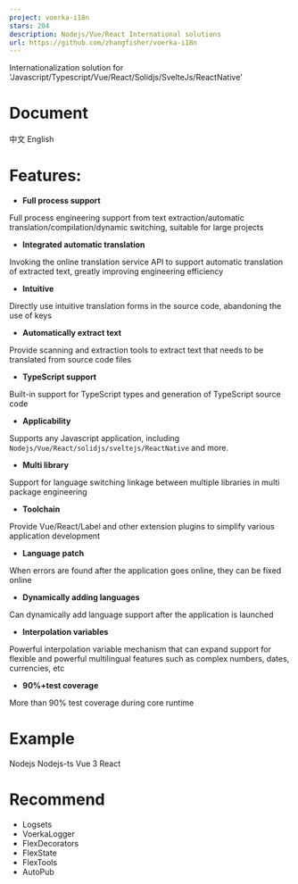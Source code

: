 ```yaml
---
project: voerka-i18n
stars: 204
description: Nodejs/Vue/React International solutions
url: https://github.com/zhangfisher/voerka-i18n
---
```


Internationalization solution for 'Javascript/Typescript/Vue/React/Solidjs/SvelteJs/ReactNative'

Document
========

中文 English

Features:
=========

-   **Full process support**

Full process engineering support from text extraction/automatic translation/compilation/dynamic switching, suitable for large projects

-   **Integrated automatic translation**

Invoking the online translation service API to support automatic translation of extracted text, greatly improving engineering efficiency

-   **Intuitive**

Directly use intuitive translation forms in the source code, abandoning the use of keys

-   **Automatically extract text**

Provide scanning and extraction tools to extract text that needs to be translated from source code files

-   **TypeScript support**

Built-in support for TypeScript types and generation of TypeScript source code

-   **Applicability**

Supports any Javascript application, including `Nodejs/Vue/React/solidjs/sveltejs/ReactNative` and more.

-   **Multi library**

Support for language switching linkage between multiple libraries in multi package engineering

-   **Toolchain**

Provide Vue/React/Label and other extension plugins to simplify various application development

-   **Language patch**

When errors are found after the application goes online, they can be fixed online

-   **Dynamically adding languages**

Can dynamically add language support after the application is launched

-   **Interpolation variables**

Powerful interpolation variable mechanism that can expand support for flexible and powerful multilingual features such as complex numbers, dates, currencies, etc

-   **90%+test coverage**

More than 90% test coverage during core runtime

Example
=======

Nodejs Nodejs-ts Vue 3 React

Recommend
=========

-   Logsets
-   VoerkaLogger
-   FlexDecorators
-   FlexState
-   FlexTools
-   AutoPub
